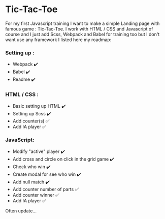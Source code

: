 # Tic-Tac-Toe

For my first Javascript training I want to make a simple Landing page with famous game : Tic-Tac-Toe. I work with HTML / CSS and Javascript of course and I just add Scss, Webpack and Babel for training too but I don't want use any framework
I listed here my roadmap:

### Setting up :

- Webpack :heavy_check_mark:
- Babel :heavy_check_mark:
- Readme :heavy_check_mark:

### HTML / CSS :

- Basic setting up HTML :heavy_check_mark:
- Setting up Scss :heavy_check_mark:
- Add counter(s) :white_check_mark:
- Add IA player :white_check_mark:

### JavaScript:

- Modify "active" player :heavy_check_mark:
- Add cross and circle on click in the grid game :heavy_check_mark:
- Check who win :heavy_check_mark:
- Create modal for see who win :heavy_check_mark:
- Add null match :heavy_check_mark:
- Add counter number of parts :white_check_mark:
- Add counter winner :white_check_mark:
- Add IA player :white_check_mark:

Often update...
